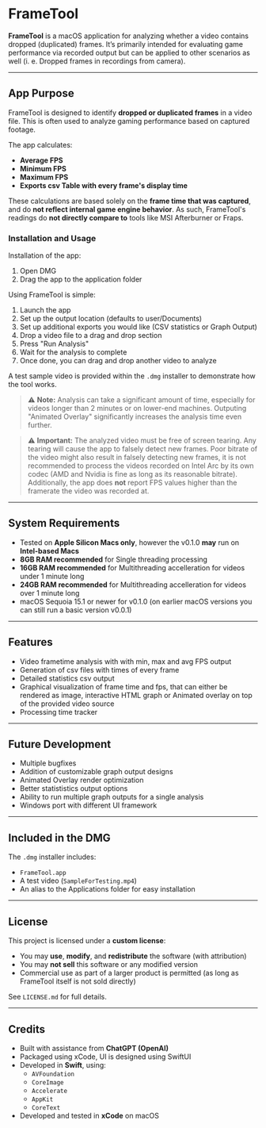 # FrameTool

**FrameTool** is a macOS application for analyzing whether a video contains dropped (duplicated) frames. It’s primarily intended for evaluating game performance via recorded output but can be applied to other scenarios as well (i. e. Dropped frames in recordings from camera).

---

## App Purpose

FrameTool is designed to identify **dropped or duplicated frames** in a video file. This is often used to analyze gaming performance based on captured footage.

The app calculates:

- **Average FPS**
- **Minimum FPS**
- **Maximum FPS**
- **Exports csv Table with every frame's display time**

These calculations are based solely on the **frame time that was captured**, and do **not reflect internal game engine behavior**. As such, FrameTool's readings do **not directly compare to** tools like MSI Afterburner or Fraps.

### Installation and Usage
Installation of the app:
1. Open DMG
2. Drag the app to the application folder

Using FrameTool is simple:
1. Launch the app
2. Set up the output location (defaults to user/Documents)
3. Set up additional exports you would like (CSV statistics or Graph Output)
4. Drop a video file to a drag and drop section
5. Press "Run Analysis"
6. Wait for the analysis to complete
7. Once done, you can drag and drop another video to analyze

A test sample video is provided within the `.dmg` installer to demonstrate how the tool works.

> ⚠️ **Note:** Analysis can take a significant amount of time, especially for videos longer than 2 minutes or on lower-end machines. Outputing "Animated Overlay" significantly increases the analysis time even further.

> ⚠️ **Important:** The analyzed video must be free of screen tearing. Any tearing will cause the app to falsely detect new frames. Poor bitrate of the video might also result in falsely detecting new frames, it is not recommended to process the videos recorded on Intel Arc by its own codec (AMD and Nvidia is fine as long as its reasonable bitrate). Additionally, the app does **not** report FPS values higher than the framerate the video was recorded at.

---

## System Requirements

- Tested on **Apple Silicon Macs only**, however the v0.1.0 **may** run on **Intel-based Macs**
- **8GB RAM recommended** for Single threading processing
- **16GB RAM recommended** for Multithreading accelleration for videos under 1 minute long
- **24GB RAM recommended** for Multithreading accelleration for videos over 1 minute long
- macOS Sequoia 15.1 or newer for v0.1.0 (on earlier macOS versions you can still run a basic version v0.0.1)

---

## Features

- Video frametime analysis with with min, max and avg FPS output
- Generation of csv files with times of every frame
- Detailed statistics csv output
- Graphical visualization of frame time and fps, that can either be rendered as image, interactive HTML graph or Animated overlay on top of the provided video source
- Processing time tracker
  
---

## Future Development

- Multiple bugfixes
- Addition of customizable graph output designs
- Animated Overlay render optimization
- Better statististics output options
- Ability to run multiple graph outputs for a single analysis
- Windows port with different UI framework
  
---

## Included in the DMG

The `.dmg` installer includes:
- `FrameTool.app`
- A test video (`SampleForTesting.mp4`)
- An alias to the Applications folder for easy installation

---

## License

This project is licensed under a **custom license**:

- You may **use**, **modify**, and **redistribute** the software (with attribution)
- You may **not sell** this software or any modified version
- Commercial use as part of a larger product is permitted (as long as FrameTool itself is not sold directly)

See `LICENSE.md` for full details.

---

## Credits

- Built with assistance from **ChatGPT (OpenAI)**  
- Packaged using xCode, UI is designed using SwiftUI 
- Developed in **Swift**, using:
  - `AVFoundation`
  - `CoreImage`
  - `Accelerate`
  - `AppKit`
  - `CoreText`
- Developed and tested in **xCode** on macOS
